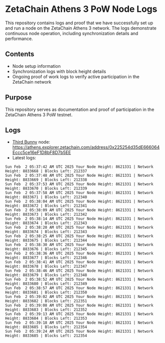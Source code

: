 # ZetaChain Athens 3 PoW Node Logs
This repository contains logs and proof that we have successfully set up and run a node on the ZetaChain Athens 3 network. The logs demonstrate continuous node operation, including synchronization details and performance.

## Contents
- Node setup information
- Synchronization logs with block height details
- Ongoing proof of work logs to verify active participation in the ZetaChain network

## Purpose
This repository serves as documentation and proof of participation in the ZetaChain Athens 3 PoW testnet.

## Logs

- [Third Bunny](https://thirdbunny.xyz/) node: https://athens.explorer.zetachain.com/address/0x225254d35dE666064Eccc5ce16eF1D8bF8D7b5EE
- Latest logs:
```
Sun Feb  2 05:37:42 AM UTC 2025 Your Node Height: 8621331 | Network Height: 8833668 | Blocks Left: 212337
Sun Feb  2 05:37:48 AM UTC 2025 Your Node Height: 8621331 | Network Height: 8833669 | Blocks Left: 212338
Sun Feb  2 05:37:53 AM UTC 2025 Your Node Height: 8621331 | Network Height: 8833670 | Blocks Left: 212339
Sun Feb  2 05:37:58 AM UTC 2025 Your Node Height: 8621331 | Network Height: 8833671 | Blocks Left: 212340
Sun Feb  2 05:38:04 AM UTC 2025 Your Node Height: 8621331 | Network Height: 8833672 | Blocks Left: 212341
Sun Feb  2 05:38:09 AM UTC 2025 Your Node Height: 8621331 | Network Height: 8833673 | Blocks Left: 212342
Sun Feb  2 05:38:14 AM UTC 2025 Your Node Height: 8621331 | Network Height: 8833674 | Blocks Left: 212343
Sun Feb  2 05:38:20 AM UTC 2025 Your Node Height: 8621331 | Network Height: 8833674 | Blocks Left: 212343
Sun Feb  2 05:38:25 AM UTC 2025 Your Node Height: 8621331 | Network Height: 8833675 | Blocks Left: 212344
Sun Feb  2 05:38:30 AM UTC 2025 Your Node Height: 8621331 | Network Height: 8833676 | Blocks Left: 212345
Sun Feb  2 05:38:36 AM UTC 2025 Your Node Height: 8621331 | Network Height: 8833677 | Blocks Left: 212346
Sun Feb  2 05:38:41 AM UTC 2025 Your Node Height: 8621331 | Network Height: 8833678 | Blocks Left: 212347
Sun Feb  2 05:38:46 AM UTC 2025 Your Node Height: 8621331 | Network Height: 8833679 | Blocks Left: 212348
Sun Feb  2 05:38:52 AM UTC 2025 Your Node Height: 8621331 | Network Height: 8833680 | Blocks Left: 212349
Sun Feb  2 05:38:57 AM UTC 2025 Your Node Height: 8621331 | Network Height: 8833681 | Blocks Left: 212350
Sun Feb  2 05:39:02 AM UTC 2025 Your Node Height: 8621331 | Network Height: 8833682 | Blocks Left: 212351
Sun Feb  2 05:39:08 AM UTC 2025 Your Node Height: 8621331 | Network Height: 8833683 | Blocks Left: 212352
Sun Feb  2 05:39:13 AM UTC 2025 Your Node Height: 8621331 | Network Height: 8833684 | Blocks Left: 212353
Sun Feb  2 05:39:18 AM UTC 2025 Your Node Height: 8621331 | Network Height: 8833685 | Blocks Left: 212354
Sun Feb  2 05:39:24 AM UTC 2025 Your Node Height: 8621331 | Network Height: 8833685 | Blocks Left: 212354
```
